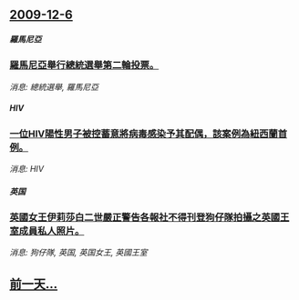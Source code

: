 ## [2009-12-6](/news/2009/12/6/index.md)

##### 羅馬尼亞
### [ 羅馬尼亞舉行總統選舉第二輪投票。](/news/2009/12/6/羅馬尼亞舉行總統選舉第二輪投票.md)
_消息: 總統選舉, 羅馬尼亞_

##### HIV
### [ 一位HIV陽性男子被控蓄意將病毒感染予其配偶，該案例為紐西蘭首例。](/news/2009/12/6/一位HIV陽性男子被控蓄意將病毒感染予其配偶-該案例為紐西蘭首例.md)
_消息: HIV_

##### 英国
### [ 英國女王伊莉莎白二世嚴正警告各報社不得刊登狗仔隊拍攝之英國王室成員私人照片。](/news/2009/12/6/英國女王伊莉莎白二世嚴正警告各報社不得刊登狗仔隊拍攝之英國王室成員私人照片.md)
_消息: 狗仔隊, 英国, 英国女王, 英國王室_

## [前一天...](/news/2009/12/5/index.md)

